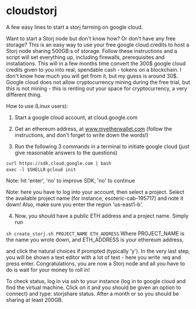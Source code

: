 # cloudstorj
A few easy lines to start a storj farming on google cloud.

Want to start a Storj node but don't know how? Or don't have any free storage? This is an easy way to use your free google cloud credits to host a Storj node sharing 500GB:s of storage. Follow these instructions and a script will set everything up, including firewalls, prerequisites and installations. 
This will in a few months time convert the 300$ google cloud credits given to you into real, spendable cash - tokens on a blockchain. I don't know how much you will get from it, but my guess is around 30$. Google cloud does not allow cryptocurrency 
mining during the free trial, but this is not mining - this is renting out your space for cryptocurrency, a very different thing.

How to use (Linux users):

1. Start a google cloud account, at cloud.google.com
2. Get an ethereum address, at www.myetherwallet.com (follow the instructions, and don't forget to write down the words!)

3. Run the following 3 commands in a terminal to initiate google cloud (just give reasonable answers to the questions)

```curl https://sdk.cloud.google.com | bash ```   
```exec -l $SHELLR```
```gcloud init```    

Note: hit 'enter', 'no' to improve SDK, 'no' to continue



Note: here you have to log into your account, then select a project. Select the available
project name (for instance, esoteric-cab-195717) and note it down! Also, make sure you enter the region 'us-east1-b'.

4. Now, you should have a public ETH address and a project name. Simply run

```sh create_storj.sh PROJECT_NAME ETH_ADDRESS```
Where PROJECT_NAME is the name you wrote down, and ETH_ADDRESS is your ethereum address,

and click the natural choices if prompted (typically 'y'). In the very last step, you will be shown a text editor with a lot of text - here you write :wq and press enter. Congratulations, you are now a Storj node and 
all you have to do is wait for your money to roll in! 

To check status, log in via ssh to your instance (log in to google cloud and find the virtual machine. Click on it and you should be given an option to connect) and type: storjshare status. After a month or so you should be sharing at least 200GB.

